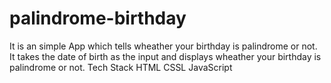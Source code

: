 # palindrome-birthday
It is an simple App which tells wheather your birthday is palindrome or not.
It takes the date of birth as the input and displays wheather your birthday is palindrome or not.
Tech Stack
HTML
CSSL
JavaScript
